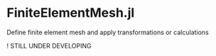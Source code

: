 # FiniteElementMesh.jl

Define finite element mesh and apply transformations or calculations

! STILL UNDER DEVELOPING
